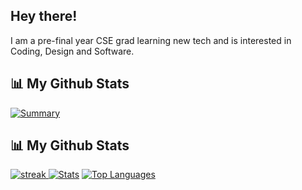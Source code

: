 ## Hey there!
I am a pre-final year CSE grad learning new tech and is interested in Coding, Design and Software.

## 📊 My Github Stats
<p align="left">
    <a href="#">


[![Summary](https://github-profile-summary-cards.vercel.app/api/cards/profile-details?username=anishakshyp&theme=gotham&hide_border=false&include_all_commits=true&count_private=false)](https://github.com/anishakshyp)

## 📊 My Github Stats
<p align="left">
    <a href="#">
        <img alt="streak" src="https://github-readme-streak-stats.herokuapp.com/?user=anishakshyp&theme=black-ice&hide_border=true&stroke=0000&background=060A0CD0"/>
    </a>
    <a href="#"><img alt="Stats" src="https://github-readme-stats.vercel.app/api?username=anishakshyp&show_icons=true&count_private=true&theme=react&hide_border=true&bg_color=0D1117" /></a>
    <a href="#"><img alt="Top Languages" src="https://github-readme-stats.vercel.app/api/top-langs/?username=anishakshyp&langs_count=8&count_private=true&layout=compact&theme=react&hide_border=true&bg_color=0D1117" /></a>
</p>


